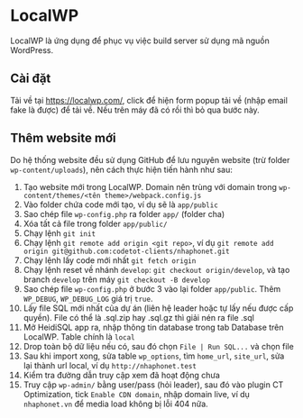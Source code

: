 # LocalWP

LocalWP là ứng dụng để phục vụ việc build server sử dụng mã nguồn WordPress.

## Cài đặt

Tải về tại https://localwp.com/, click để hiện form popup tải về (nhập email fake là được) để tải về. Nếu trên máy đã có rồi thì bỏ qua bước này.

## Thêm website mới

Do hệ thống website đều sử dụng GitHub để lưu nguyên website (trừ folder `wp-content/uploads`), nên cách thực hiện tiến hành như sau:

1. Tạo website mới trong LocalWP. Domain nên trùng với domain trong `wp-content/themes/<tên theme>/webpack.config.js`
2. Vào folder chứa code mới tạo, ví dụ sẽ là `app/public`
3. Sao chép file `wp-config.php` ra folder `app/` (folder cha)
4. Xóa tất cả file trong folder `app/public/`
5. Chạy lệnh `git init`
6. Chạy lệnh `git remote add origin <git repo>`, ví dụ `git remote add origin git@github.com:codetot-clients/nhaphonet.git`
7. Chạy lệnh lấy code mới nhất `git fetch origin`
8. Chạy lệnh reset về nhánh `develop`: `git checkout origin/develop`, và tạo branch `develop` trên máy `git checkout -B develop`
9. Sao chép file `wp-config.php` ở bước 3 vào lại folder `app/public`. Thêm `WP_DEBUG`, `WP_DEBUG_LOG` giá trị `true`.
10. Lấy file SQL mới nhất của dự án (liên hệ leader hoặc tự lấy nếu được cấp quyền). File có thể là .sql.zip hay .sql.gz thì giải nén ra file .sql
11. Mở HeidiSQL app ra, nhập thông tin database trong tab Database trên LocalWP. Table chính là `local`
12. Drop toàn bộ dữ liệu nếu có, sau đó chọn `File | Run SQL...` và chọn file
13. Sau khi import xong, sửa table `wp_options`, tìm `home_url`, `site_url`, sửa lại thành url local, ví dụ `http://nhaphonet.test`
14. Kiểm tra đường dẫn truy cập xem đã hoạt động chưa
15. Truy cập `wp-admin/` bằng user/pass (hỏi leader), sau đó vào plugin CT Optimization, tick `Enable CDN domain`, nhập domain live, ví dụ `nhaphonet.vn` để media load không bị lỗi 404 nữa.
